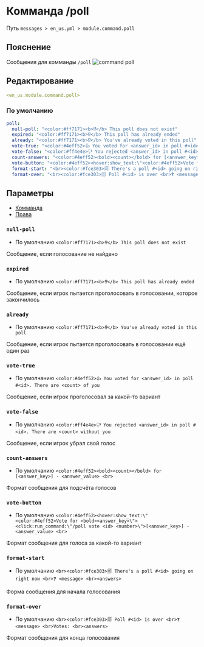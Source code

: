 # Комманда /poll
Путь `messages > en_us.yml > module.command.poll`

## Пояснение
Сообщения для комманды `/poll`
![command poll](/commandpoll.png)

## Редактирование
```yaml
<en_us.module.command.poll>
```

### По умолчанию
```yaml
poll:
  null-poll: "<color:#ff7171><b>⁉</b> This poll does not exist"
  expired: "<color:#ff7171><b>⁉</b> This poll has already ended"
  already: "<color:#ff7171><b>⁉</b> You've already voted in this poll"
  vote-true: "<color:#4eff52>👍 You voted for <answer_id> in poll #<id>. There are <count> of you"
  vote-false: "<color:#ff4e4e>🖓 You rejected <answer_id> in poll #<id>. There are <count> without you"
  count-answers: "<color:#4eff52><bold><count></bold> for [<answer_key>] - <answer_value> <br>"
  vote-button: "<color:#4eff52><hover:show_text:\"<color:#4eff52>Vote for <bold><answer_key>\"><click:run_command:\"/poll vote <id> <number>\">[<answer_key>] - <answer_value> <br>"
  format-start: "<br><color:#fce303>🗐 There's a poll #<id> going on right now <br>❓ <message> <br><answers>"
  format-over: "<br><color:#fce303>🗐 Poll #<id> is over <br>❓ <message> <br>Votes: <br><answers>"
```

## Параметры

- [Комманда](/ru/commands/module/command/poll/)
- [Права](/ru/permissions/module/command/poll/)

### `null-poll`
- По умолчанию `<color:#ff7171><b>⁉</b> This poll does not exist`

Сообщение, если голосование не найдено

### `expired`
- По умолчанию `<color:#ff7171><b>⁉</b> This poll has already ended`

Сообщение, если игрок пытается проголосовать в голосовании, которое закончилось

### `already`
- По умолчанию `<color:#ff7171><b>⁉</b> You've already voted in this poll`

Сообщение, если игрок пытается проголосовать в голосовании ещё один раз

### `vote-true`
- По умолчанию `<color:#4eff52>👍 You voted for <answer_id> in poll #<id>. There are <count> of you`

Сообщение, если игрок проголосовал за какой-то вариант

### `vote-false`
- По умолчанию `<color:#ff4e4e>🖓 You rejected <answer_id> in poll #<id>. There are <count> without you`

Сообщение, если игрок убрал свой голос

### `count-answers`
- По умолчанию `<color:#4eff52><bold><count></bold> for [<answer_key>] - <answer_value> <br>`

Формат сообщения для подсчёта голосов

### `vote-button`
- По умолчанию `<color:#4eff52><hover:show_text:\"<color:#4eff52>Vote for <bold><answer_key>\"><click:run_command:\"/poll vote <id> <number>\">[<answer_key>] - <answer_value> <br>`

Формат сообщения для голоса за какой-то вариант

### `format-start`
- По умолчанию `<br><color:#fce303>🗐 There's a poll #<id> going on right now <br>❓ <message> <br><answers>`

Форма сообщения для начала голосования

### `format-over`
- По умолчанию `<br><color:#fce303>🗐 Poll #<id> is over <br>❓ <message> <br>Votes: <br><answers>`

Формат сообщения для конца голосования


